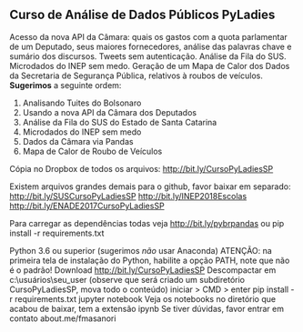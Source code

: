 
**Curso de Análise de Dados Públicos PyLadies**
--------------------------------------------

Acesso da nova API da Câmara: quais os gastos com a quota parlamentar de um Deputado, seus maiores fornecedores, análise das palavras chave e sumário dos discursos. Tweets sem autenticação. Análise da Fila do SUS. Microdados do INEP sem medo. Geração de um Mapa de Calor dos Dados da Secretaria de Segurança Pública, relativos à roubos de veículos. **Sugerimos** a seguinte ordem:
1. Analisando Tuites do Bolsonaro
2. Usando a nova API da Câmara dos Deputados
3. Análise da Fila do SUS do Estado de Santa Catarina
4. Microdados do INEP sem medo
5. Dados da Câmara via Pandas
6. Mapa de Calor de Roubo de Veículos

Cópia no Dropbox de todos os arquivos: http://bit.ly/CursoPyLadiesSP

Existem arquivos grandes demais para o github, favor baixar em separado: 
http://bit.ly/SUSCursoPyLadiesSP 
http://bit.ly/INEP2018Escolas 
http://bit.ly/ENADE2017CursoPyLadiesSP 

Para carregar as dependências todas veja http://bit.ly/pybrpandas ou pip install -r requirements.txt

Python 3.6 ou superior (sugerimos *não* usar Anaconda)
ATENÇÃO: na primeira tela de instalação do Python, habilite a opção PATH, note que não é o padrão!
Download http://bit.ly/CursoPyLadiesSP
Descompactar em c:\usuários\seu_user (observe que será criado um subdiretório CursoPyLadiesSP, mova todo o conteúdo)
iniciar > CMD > enter
pip install -r requirements.txt
jupyter notebook
Veja os notebooks no diretório que acabou de baixar, tem a extensão ipynb
Se tiver dúvidas, favor entrar em contato about.me/fmasanori

